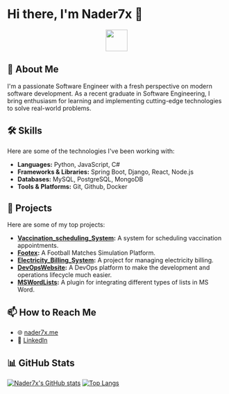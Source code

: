 # Hi there, I'm Nader7x 👋

<p align="center">
  <img src="https://media.giphy.com/media/v1.Y2lkPTc5MGI3NjExaDBscjU4Y3U4a3B2a3JqZ3A0cTZyZ3BqY3IzbXJ6emc2cDIzanZzZSZlcD12MV9pbnRlcm5hbF9naWZfYnlfaWQmY3Q9Zw/M9gbBd9hDx80E/giphy.gif" width="50" />
</p>

## 🚀 About Me

I'm a passionate Software Engineer with a fresh perspective on modern software development. As a recent graduate in Software Engineering, I bring enthusiasm for learning and implementing cutting-edge technologies to solve real-world problems.

## 🛠️ Skills

Here are some of the technologies I've been working with:

- **Languages:** Python, JavaScript, C#
- **Frameworks & Libraries:** Spring Boot, Django, React, Node.js
- **Databases:** MySQL, PostgreSQL, MongoDB
- **Tools & Platforms:** Git, Github, Docker

## 📂 Projects

Here are some of my top projects:

*   **[Vaccination_scheduling_System](https://github.com/Nader7x/Vaccination_scheduling_System):** A system for scheduling vaccination appointments.
*   **[Footex](https://github.com/Nader7x/Footex):** A Football Matches Simulation Platform.
*   **[Electricity_Billing_System](https://github.com/Nader7x/Electricity_Billing_System):** A project for managing electricity billing.
*   **[DevOpsWebsite](https://github.com/Nader7x/DevOpsWebsite):** A DevOps platform to make the development and operations lifecycle much easier.
*   **[MSWordLists](https://github.com/Nader7x/MSWordLists):** A plugin for integrating different types of lists in MS Word.

## 📫 How to Reach Me

- 🌐 [nader7x.me](https://nader7x.me/)
- 💼 [LinkedIn](https://www.linkedin.com/in/nader7x)

## 📊 GitHub Stats

[![Nader7x's GitHub stats](https://github-readme-stats.vercel.app/api?username=Nader7x&show_icons=true&theme=radical)](https://github.com/anuraghazra/github-readme-stats)
[![Top Langs](https://github-readme-stats.vercel.app/api/top-langs/?username=Nader7x&layout=compact&theme=radical)](https://github.com/anuraghazra/github-readme-stats)
